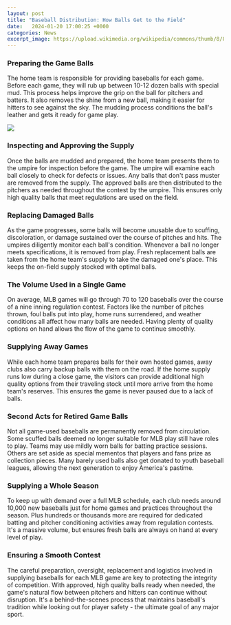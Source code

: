 ```yaml
---
layout: post
title: "Baseball Distribution: How Balls Get to the Field"
date:   2024-01-20 17:00:25 +0000
categories: News
excerpt_image: https://upload.wikimedia.org/wikipedia/commons/thumb/8/88/Baseball_positions.svg/1200px-Baseball_positions.svg.png
---
```

### Preparing the Game Balls
The home team is responsible for providing baseballs for each game. Before each game, they will rub up between 10-12 dozen balls with special mud. This process helps improve the grip on the ball for pitchers and batters. It also removes the shine from a new ball, making it easier for hitters to see against the sky. The mudding process conditions the ball's leather and gets it ready for game play.


![](https://upload.wikimedia.org/wikipedia/commons/thumb/8/88/Baseball_positions.svg/1200px-Baseball_positions.svg.png)
### Inspecting and Approving the Supply
Once the balls are mudded and prepared, the home team presents them to the umpire for inspection before the game. The umpire will examine each ball closely to check for defects or issues. Any balls that don't pass muster are removed from the supply. The approved balls are then distributed to the pitchers as needed throughout the contest by the umpire. This ensures only high quality balls that meet regulations are used on the field.

### Replacing Damaged Balls  
As the game progresses, some balls will become unusable due to scuffing, discoloration, or damage sustained over the course of pitches and hits. The umpires diligently monitor each ball's condition. Whenever a ball no longer meets specifications, it is removed from play. Fresh replacement balls are taken from the home team's supply to take the damaged one's place. This keeps the on-field supply stocked with optimal balls.

### The Volume Used in a Single Game
On average, MLB games will go through 70 to 120 baseballs over the course of a nine inning regulation contest. Factors like the number of pitches thrown, foul balls put into play, home runs surrendered, and weather conditions all affect how many balls are needed. Having plenty of quality options on hand allows the flow of the game to continue smoothly.

### Supplying Away Games
While each home team prepares balls for their own hosted games, away clubs also carry backup balls with them on the road. If the home supply runs low during a close game, the visitors can provide additional high quality options from their traveling stock until more arrive from the home team's reserves. This ensures the game is never paused due to a lack of balls.

### Second Acts for Retired Game Balls
Not all game-used baseballs are permanently removed from circulation. Some scuffed balls deemed no longer suitable for MLB play still have roles to play. Teams may use mildly worn balls for batting practice sessions. Others are set aside as special mementos that players and fans prize as collection pieces. Many barely used balls also get donated to youth baseball leagues, allowing the next generation to enjoy America's pastime.

### Supplying a Whole Season  
To keep up with demand over a full MLB schedule, each club needs around 10,000 new baseballs just for home games and practices throughout the season. Plus hundreds or thousands more are required for dedicated batting and pitcher conditioning activities away from regulation contests. It's a massive volume, but ensures fresh balls are always on hand at every level of play.

### Ensuring a Smooth Contest
The careful preparation, oversight, replacement and logistics involved in supplying baseballs for each MLB game are key to protecting the integrity of competition. With approved, high quality balls ready when needed, the game's natural flow between pitchers and hitters can continue without disruption. It's a behind-the-scenes process that maintains baseball's tradition while looking out for player safety - the ultimate goal of any major sport.